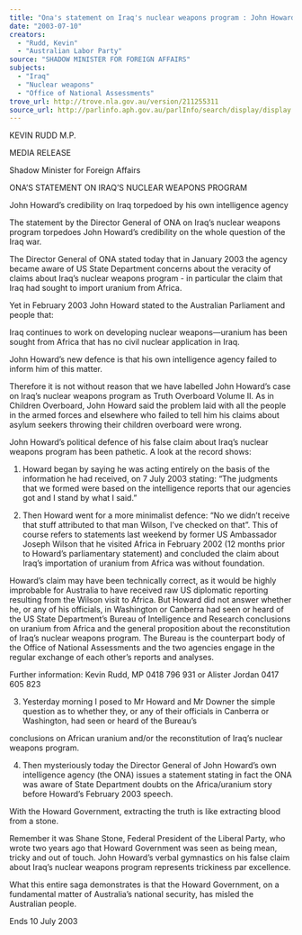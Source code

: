 ```yaml
---
title: "Ona's statement on Iraq's nuclear weapons program : John Howard's credibility on Iraq torpedoed by his own intelligence agency."
date: "2003-07-10"
creators:
  - "Rudd, Kevin"
  - "Australian Labor Party"
source: "SHADOW MINISTER FOR FOREIGN AFFAIRS"
subjects:
  - "Iraq"
  - "Nuclear weapons"
  - "Office of National Assessments"
trove_url: http://trove.nla.gov.au/version/211255311
source_url: http://parlinfo.aph.gov.au/parlInfo/search/display/display.w3p;query=Id%3A%22media/pressrel/DIU96%22
---
```


 

 

 

 

 

 KEVIN RUDD M.P.   

 MEDIA RELEASE 

 Shadow Minister for Foreign Affairs   

 ONA’S STATEMENT ON IRAQ’S NUCLEAR WEAPONS PROGRAM   

 John Howard’s credibility on Iraq torpedoed by his own intelligence agency   

 The statement by the Director General of ONA on Iraq’s nuclear weapons program torpedoes John  Howard’s credibility on the whole question of the Iraq war.   

 The Director General of ONA stated today that in January 2003 the agency became aware of US State  Department concerns about the veracity of claims about Iraq’s nuclear weapons program - in  particular the claim that Iraq had sought to import uranium from Africa.   

 Yet  in February 2003 John Howard stated to the Australian Parliament and people that:   

 Iraq continues to work on developing nuclear weapons—uranium has been sought from Africa that has  no civil nuclear application in Iraq.   

 John Howard’s new defence is that his own intelligence agency failed to inform him of this matter.    

 Therefore it is not without reason that we have labelled John Howard’s case on Iraq’s nuclear  weapons program as Truth Overboard Volume II. As in Children Overboard, John Howard said the  problem laid with all the people in the armed forces and elsewhere who failed to tell him his claims  about asylum seekers throwing their children overboard were wrong.    

 John Howard’s political defence of his false claim about Iraq’s nuclear weapons program has been  pathetic. A look at the record shows:   

 1. Howard began by saying he was acting entirely on the basis of the information he had  received, on 7 July 2003 stating: “The judgments that we formed were based on the  intelligence reports that our agencies got and I stand by what I said.”   

 2. Then Howard went for a more minimalist defence: “No we didn’t receive that stuff attributed  to that man Wilson, I’ve checked on that”. This of course refers to statements last weekend by  former US Ambassador Joseph Wilson that he visited Africa in February 2002 (12 months  prior to Howard’s parliamentary statement) and concluded the claim about Iraq’s importation  of uranium from Africa was without foundation.    

 Howard’s claim may have been technically correct, as it would be highly improbable for  Australia to have received raw US diplomatic reporting resulting from the Wilson visit to  Africa. But Howard did not answer whether he, or any of his officials, in Washington or  Canberra had seen or heard of the US State Department’s Bureau of Intelligence and Research  conclusions on uranium from Africa and the general proposition about the reconstitution of  Iraq’s nuclear weapons program. The Bureau is the counterpart body of the Office of National  Assessments and the two agencies engage in the regular exchange of each other’s reports and  analyses.    

 

 Further information: Kevin Rudd, MP 0418 796 931 or Alister Jordan 0417 605 823   

 3. Yesterday morning I posed to Mr Howard and Mr Downer the simple question as to whether  they, or any of their officials in Canberra or Washington, had seen or heard of the Bureau’s 

 conclusions on African uranium and/or the reconstitution of Iraq’s nuclear weapons  program.   

 4. Then mysteriously today the Director General of John Howard’s own intelligence agency (the  ONA) issues a statement stating in fact the ONA was aware of State Department doubts on  the Africa/uranium story before Howard’s February 2003 speech.   

 With the Howard Government, extracting the truth is like extracting blood from a stone.   

 Remember it was Shane Stone, Federal President of the Liberal Party, who wrote two years ago that  Howard Government was seen as being mean, tricky and out of touch. John Howard’s verbal  gymnastics on his false claim about Iraq’s nuclear weapons program represents trickiness par  excellence.   

 What this entire saga demonstrates is that the Howard Government, on a fundamental matter of  Australia’s national security, has misled the Australian people.   

 Ends 10 July 2003 

 

 

 

 

 

 

 

 

 

 

 

 

 

 

 

 

 

 

 

 

